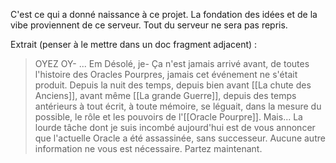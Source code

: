 C'est ce qui a donné naissance à ce projet. La fondation des idées et de la vibe proviennent de ce serveur. Tout du serveur ne sera pas repris.


Extrait (penser à le mettre dans un doc fragment adjacent) :

> OYEZ OY- ... Em Désolé, je- Ça n'est jamais arrivé avant, de toutes l'histoire des Oracles Pourpres, jamais cet événement ne s'était produit. Depuis la nuit des temps, depuis bien avant [[La chute des Anciens]], avant même [[La grande Guerre]], depuis des temps antérieurs à tout écrit, à toute mémoire, se léguait, dans la mesure du possible, le rôle et les pouvoirs de l'[[Oracle Pourpre]]. Mais... La lourde tâche dont je suis incombé aujourd'hui est de vous annoncer que l'actuelle Oracle a été assassinée, sans successeur. Aucune autre information ne vous est nécessaire. Partez maintenant.
